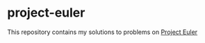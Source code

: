 # project-euler
This repository contains my solutions to problems on [Project Euler](https://projecteuler.net/)
